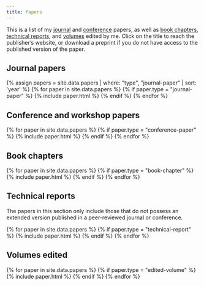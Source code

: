 ```yaml
---
title: Papers
---
```


This is a list of my [journal](#journal-papers) and [conference](#conference-and-workshop-papers) papers, as well as [book chapters](#book-chapters), [technical reports](#technical-reports), and [volumes](#volumes-edited) edited by me. Click on the title to reach the publisher’s website, or download a preprint if you do not have access to the published version of the paper.

Journal papers
--------------

{% assign papers = site.data.papers | where: "type", "journal-paper" | sort: 'year' %}
{% for paper in site.data.papers %}
{% if paper.type = "journal-paper" %}
{% include paper.html %}
{% endif %}
{% endfor %}

Conference and workshop papers
------------------------------

{% for paper in site.data.papers %}
{% if paper.type = "conference-paper" %}
{% include paper.html %}
{% endif %}
{% endfor %}

<!-- {% for paper in site.data.conference-papers %} -->
<!-- {% include paper.html %} -->
<!-- {% endfor %} -->

Book chapters
-------------

{% for paper in site.data.papers %}
{% if paper.type = "book-chapter" %}
{% include paper.html %}
{% endif %}
{% endfor %}

<!-- {% for paper in site.data.book-chapters %} -->
<!-- {% include paper.html %} -->
<!-- {% endfor %} -->

Technical reports
-----------------

The papers in this section only include those that do not possess an extended version published in a peer-reviewed journal or conference.

{% for paper in site.data.papers %}
{% if paper.type = "technical-report" %}
{% include paper.html %}
{% endif %}
{% endfor %}

<!-- {% for paper in site.data.technical-reports %} -->
<!-- {% include paper.html %} -->
<!-- {% endfor %} -->

Volumes edited
--------------

{% for paper in site.data.papers %}
{% if paper.type = "edited-volume" %}
{% include paper.html %}
{% endif %}
{% endfor %}

<!-- {% for paper in site.data.volumes-edited %} -->
<!-- {% include paper.html %} -->
<!-- {% endfor %} -->
